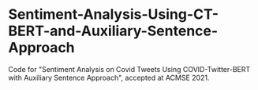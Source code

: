 # Sentiment-Analysis-Using-CT-BERT-and-Auxiliary-Sentence-Approach
Code for "Sentiment Analysis on Covid Tweets Using COVID-Twitter-BERT with Auxiliary Sentence Approach", accepted at ACMSE 2021.
